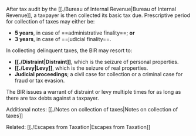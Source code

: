After tax audit by the [[./Bureau of Internal Revenue|Bureau of Internal Revenue]], a taxpayer is then collected its basic tax due. Prescriptive period for collection of taxes may either be:
- **5 years**, in case of ==administrative finality==; **or**
- **3 years**, in case of ==judicial finality==.

In collecting delinquent taxes, the BIR may resort to:
- **[[./Distraint|Distraint]]**, which is the seizure of personal properties.
- **[[./Levy|Levy]]**, which is the seizure of real properties.
- **Judicial proceedings**; a civil case for collection or a criminal case for fraud or tax evasion.

The BIR issues a warrant of distraint or levy multiple times for as long as there are tax debts against a taxpayer.

Additional notes: [[./Notes on collection of taxes|Notes on collection of taxes]]

Related: [[./Escapes from Taxation|Escapes from Taxation]]
